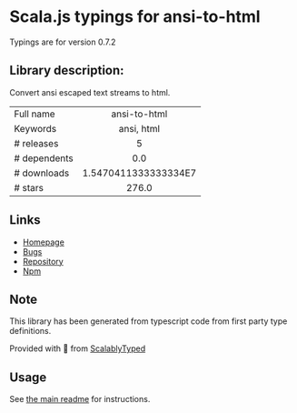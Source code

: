 
# Scala.js typings for ansi-to-html

Typings are for version 0.7.2

## Library description:
Convert ansi escaped text streams to html.

|                    |                 |
| ------------------ | :-------------: |
| Full name          | ansi-to-html |
| Keywords           | ansi, html |
| # releases         | 5 |
| # dependents       | 0.0 |
| # downloads        | 1.5470411333333334E7 |
| # stars            | 276.0 |

## Links
- [Homepage](https://github.com/rburns/ansi-to-html)
- [Bugs](https://github.com/rburns/ansi-to-html/issues)
- [Repository](https://github.com/rburns/ansi-to-html)
- [Npm](https://www.npmjs.com/package/ansi-to-html)
    


## Note
This library has been generated from typescript code from first party type definitions.

Provided with :purple_heart: from [ScalablyTyped](https://github.com/oyvindberg/ScalablyTyped)

## Usage
See [the main readme](../../readme.md) for instructions.


